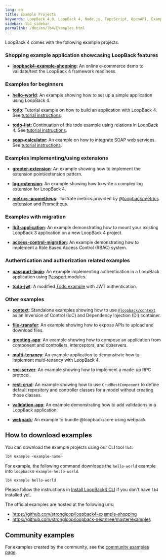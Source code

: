 ```yaml
---
lang: en
title: Example Projects
keywords: LoopBack 4.0, LoopBack 4, Node.js, TypeScript, OpenAPI, Examples
sidebar: lb4_sidebar
permalink: /doc/en/lb4/Examples.html
---
```


LoopBack 4 comes with the following example projects.

### Shopping example application showcasing LoopBack features

- **[loopback4-example-shopping](https://github.com/strongloop/loopback4-example-shopping)**:
  An online e-commerce demo to validate/test the LoopBack 4 framework readiness.

### Examples for beginners

- **[hello-world](https://github.com/strongloop/loopback-next/tree/master/examples/hello-world)**:
  An example showing how to set up a simple application using LoopBack 4.

- **[todo](https://github.com/strongloop/loopback-next/tree/master/examples/todo)**:
  Tutorial example on how to build an application with LoopBack 4. See
  [tutorial instructions](https://loopback.io/doc/en/lb4/todo-tutorial.html).

- **[todo-list](https://github.com/strongloop/loopback-next/tree/master/examples/todo-list)**:
  Continuation of the todo example using relations in LoopBack 4. See
  [tutorial instructions](https://loopback.io/doc/en/lb4/todo-list-tutorial.html).

- **[soap-calculator](https://github.com/strongloop/loopback-next/tree/master/examples/soap-calculator)**:
  An example on how to integrate SOAP web services. See
  [tutorial instructions](https://loopback.io/doc/en/lb4/soap-calculator-tutorial.html).

### Examples implementing/using extensions

- **[greeter-extension](https://github.com/strongloop/loopback-next/tree/master/examples/greeter-extension)**:
  An example showing how to implement the extension point/extension pattern.

- **[log-extension](https://github.com/strongloop/loopback-next/tree/master/examples/log-extension)**:
  An example showing how to write a complex log extension for LoopBack 4.

- **[metrics-prometheus](https://github.com/strongloop/loopback-next/tree/master/examples/metrics-prometheus)**:
  illustrate metrics provided by
  [@loopback/metrics extension](https://github.com/strongloop/loopback-next/blob/master/extensions/metrics)
  and [Prometheus](https://prometheus.io/).

### Examples with migration

- **[lb3-application](https://github.com/strongloop/loopback-next/tree/master/examples/lb3-application)**:
  An example demonstrating how to mount your existing LoopBack 3 application on
  a new LoopBack 4 project.

- **[access-control-migration](https://github.com/strongloop/loopback-next/blob/master/examples/access-control-migration)**:
  An example demonstrating how to implement a Role Based Access Control (RBAC)
  system.

### Authentication and authorization related examples

- **[passport-login](https://github.com/strongloop/loopback-next/tree/master/examples/passport-login)**:
  An example implementing authentication in a LoopBack application using
  [Passport](https://github.com/jaredhanson/passport) modules.

- **[todo-jwt](https://github.com/strongloop/loopback-next/tree/master/examples/todo-jwt)**:
  A modified
  [Todo example](https://github.com/strongloop/loopback-next/tree/master/examples/todo)
  with JWT authentication.

### Other examples

- **[context](https://github.com/strongloop/loopback-next/tree/master/examples/context)**:
  Standalone examples showing how to use
  [`@loopback/context`](https://github.com/strongloop/loopback-next/tree/master/packages/context)
  as an Inversion of Control (IoC) and Dependency Injection (DI) container.

- **[file-transfer](https://github.com/strongloop/loopback-next/tree/master/examples/file-transfer)**:
  An example showing how to expose APIs to upload and download files.

- **[greeting-app](https://github.com/strongloop/loopback-next/tree/master/examples/greeting-app)**:
  An example showing how to compose an application from component and
  controllers, interceptors, and observers.

- **[multi-tenancy](https://github.com/strongloop/loopback-next/tree/master/examples/multi-tenancy)**:
  An example application to demonstrate how to implement multi-tenancy with
  LoopBack 4.

- **[rpc-server](https://github.com/strongloop/loopback-next/tree/master/examples/rpc-server)**:
  An example showing how to implement a made-up RPC protocol.

- **[rest-crud](https://github.com/strongloop/loopback-next/tree/master/examples/rest-crud)**:
  An example showing how to use `CrudRestComponent` to define default repository
  and controller classes for a model without creating those classes.

- **[validation-app](https://github.com/strongloop/loopback-next/tree/master/examples/validation-app)**:
  An example demonstrating how to add validations in a LoopBack application.

- **[webpack](https://github.com/strongloop/loopback-next/tree/master/examples/webpack)**:
  An example to bundle @loopback/core using webpack

## How to download examples

You can download the example projects using our CLI tool `lb4`:

```sh
lb4 example <example-name>
```

For example, the following command downloads the `hello-world` example into
`loopback4-example-hello-world`.

```sh
lb4 example hello-world
```

Please follow the instructions in
[Install LoopBack4 CLI](Getting-started.md#install-loopback-4-cli) if you don't
have `lb4` installed yet.

The official examples are hosted at the following urls:

- https://github.com/strongloop/loopback4-example-shopping
- https://github.com/strongloop/loopback-next/tree/master/examples

## Community examples

For examples created by the community, see the
[community examples page](Community-examples.md).
